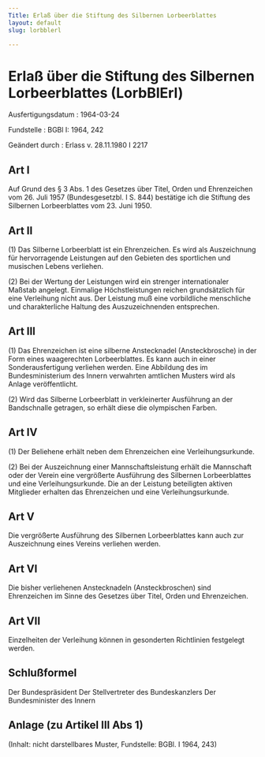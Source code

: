 ```yaml
---
Title: Erlaß über die Stiftung des Silbernen Lorbeerblattes
layout: default
slug: lorbblerl

---
```


# Erlaß über die Stiftung des Silbernen Lorbeerblattes (LorbBlErl)

Ausfertigungsdatum
:   1964-03-24

Fundstelle
:   BGBl I: 1964, 242

Geändert durch
:   Erlass v. 28.11.1980 I 2217


## Art I

Auf Grund des § 3 Abs. 1 des Gesetzes über Titel, Orden und
Ehrenzeichen vom 26. Juli 1957 (Bundesgesetzbl. I S. 844) bestätige
ich die Stiftung des Silbernen Lorbeerblattes vom 23. Juni 1950.


## Art II

(1) Das Silberne Lorbeerblatt ist ein Ehrenzeichen. Es wird als
Auszeichnung für hervorragende Leistungen auf den Gebieten des
sportlichen und musischen Lebens verliehen.

(2) Bei der Wertung der Leistungen wird ein strenger internationaler
Maßstab angelegt. Einmalige Höchstleistungen reichen grundsätzlich für
eine Verleihung nicht aus. Der Leistung muß eine vorbildliche
menschliche und charakterliche Haltung des Auszuzeichnenden
entsprechen.


## Art III

(1) Das Ehrenzeichen ist eine silberne Anstecknadel (Ansteckbrosche)
in der Form eines waagerechten Lorbeerblattes. Es kann auch in einer
Sonderausfertigung verliehen werden. Eine Abbildung des im
Bundesministerium des Innern verwahrten amtlichen Musters wird als
Anlage veröffentlicht.

(2) Wird das Silberne Lorbeerblatt in verkleinerter Ausführung an der
Bandschnalle getragen, so erhält diese die olympischen Farben.


## Art IV

(1) Der Beliehene erhält neben dem Ehrenzeichen eine
Verleihungsurkunde.

(2) Bei der Auszeichnung einer Mannschaftsleistung erhält die
Mannschaft oder der Verein eine vergrößerte Ausführung des Silbernen
Lorbeerblattes und eine Verleihungsurkunde. Die an der Leistung
beteiligten aktiven Mitglieder erhalten das Ehrenzeichen und eine
Verleihungsurkunde.


## Art V

Die vergrößerte Ausführung des Silbernen Lorbeerblattes kann auch zur
Auszeichnung eines Vereins verliehen werden.


## Art VI

Die bisher verliehenen Anstecknadeln (Ansteckbroschen) sind
Ehrenzeichen im Sinne des Gesetzes über Titel, Orden und Ehrenzeichen.


## Art VII

Einzelheiten der Verleihung können in gesonderten Richtlinien
festgelegt werden.


## Schlußformel

Der Bundespräsident
Der Stellvertreter des Bundeskanzlers
Der Bundesminister des Innern


## Anlage (zu Artikel III Abs 1)

(Inhalt: nicht darstellbares Muster,
Fundstelle: BGBl. I 1964, 243)

